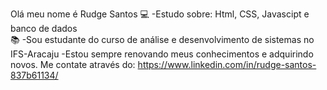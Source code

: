 Olá meu nome é Rudge Santos
💻 -Estudo sobre: Html, CSS, Javascipt e banco de dados <br>
📚 -Sou estudante do curso de análise e desenvolvimento de sistemas no IFS-Aracaju
   -Estou sempre renovando meus conhecimentos e adquirindo novos.
Me contate através do: https://www.linkedin.com/in/rudge-santos-837b61134/
